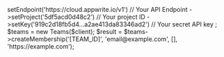 <?php

use Appwrite\Client;
use Appwrite\Services\Teams;

$client = new Client();

$client
    ->setEndpoint('https://cloud.appwrite.io/v1') // Your API Endpoint
    ->setProject('5df5acd0d48c2') // Your project ID
    ->setKey('919c2d18fb5d4...a2ae413da83346ad2') // Your secret API key
;

$teams = new Teams($client);

$result = $teams->createMembership('[TEAM_ID]', 'email@example.com', [], 'https://example.com');
